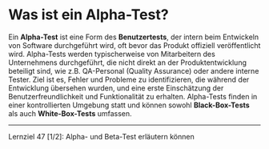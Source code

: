 # Was ist ein Alpha-Test?

Ein **Alpha-Test** ist eine Form des **Benutzertests**, der intern beim Entwickeln von Software durchgeführt wird, oft bevor das Produkt offiziell veröffentlicht wird. Alpha-Tests werden typischerweise von Mitarbeitern des Unternehmens durchgeführt, die nicht direkt an der Produktentwicklung beteiligt sind, wie z.B. QA-Personal (Quality Assurance) oder andere interne Tester. Ziel ist es, Fehler und Probleme zu identifizieren, die während der Entwicklung übersehen wurden, und eine erste Einschätzung der Benutzerfreundlichkeit und Funktionalität zu erhalten. Alpha-Tests finden in einer kontrollierten Umgebung statt und können sowohl **Black-Box-Tests** als auch **White-Box-Tests** umfassen.

---

Lernziel 47 \[1/2\]: Alpha- und Beta-Test erläutern können
